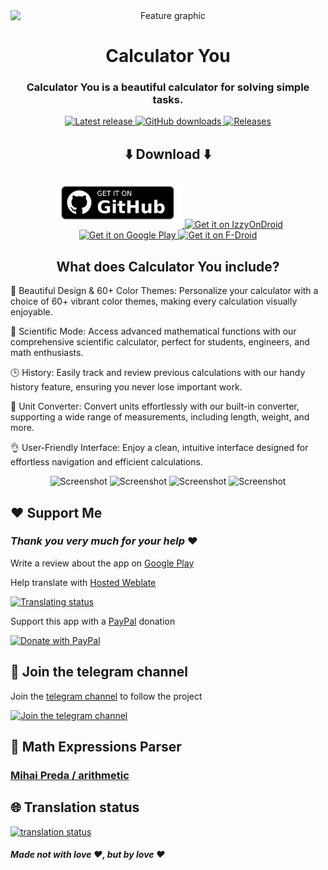 <div align="center">

<img src="fastlane/metadata/android/en-US/images/featureGraphic.png" alt="Feature graphic" style="display: block; margin: 0 auto 30px;">

# Calculator You

### Calculator You is a beautiful calculator for solving simple tasks.


<a href="https://github.com/forzzzzz/Calculator-You/releases/latest">
      <img alt="Latest release" src="https://img.shields.io/github/v/release/forzzzzz/Calculator-You?color=8E4A4B&style=for-the-badge">
</a>
<a href="https://github.com/forzzzzz/Calculator-You/releases/latest">
      <img alt="GitHub downloads" src="https://img.shields.io/github/downloads/forzzzzz/Calculator-You/total?color=8E4A4B&label=GitHub downloads&style=for-the-badge">
</a>
<a href="https://github.com/forzzzzz/Calculator-You/releases/latest">
      <img alt="Releases" src="https://img.shields.io/badge/Android-8.1+-blue?color=8E4A4B&style=for-the-badge">
</a>

## ⬇️ Download ⬇️

<a href="https://github.com/forzzzzz/Calculator-You/releases/latest">
      <img alt="Get it on GitHub" src="https://raw.githubusercontent.com/deckerst/common/main/assets/get-it-on-github.png" height="80">
</a>
<a href="https://apt.izzysoft.de/fdroid/index/apk/com.marktka.calculatorYou">
      <img alt="Get it on IzzyOnDroid" src="https://gitlab.com/IzzyOnDroid/repo/-/raw/master/assets/IzzyOnDroid.png" height="80">
</a>
<a href="https://play.google.com/store/apps/details?id=com.marktka.calculatorYou">
      <img alt="Get it on Google Play" src="https://play.google.com/intl/en_us/badges/static/images/badges/en_badge_web_generic.png" height="80">
</a>
<a href="https://f-droid.org/packages/com.marktka.calculatorYou/">
      <img alt="Get it on F-Droid" src="https://fdroid.gitlab.io/artwork/badge/get-it-on.png" height="80">
</a>

</div>

<div align="center">

## What does Calculator You include?

</div>

🎨 Beautiful Design & 60+ Color Themes: Personalize your calculator with a choice of 60+ vibrant color themes, making every calculation visually enjoyable.

🔬 Scientific Mode: Access advanced mathematical functions with our comprehensive scientific calculator, perfect for students, engineers, and math enthusiasts.

🕒 History: Easily track and review previous calculations with our handy history feature, ensuring you never lose important work.

📏 Unit Converter: Convert units effortlessly with our built-in converter, supporting a wide range of measurements, including length, weight, and more.

👌 User-Friendly Interface: Enjoy a clean, intuitive interface designed for effortless navigation and efficient calculations.

<div align="center">

<img alt="Screenshot" src="fastlane/metadata/android/en-US/images/phoneScreenshots/1.png" width="24%"/>
<img alt="Screenshot" src="fastlane/metadata/android/en-US/images/phoneScreenshots/2.png" width="24%"/>
<img alt="Screenshot" src="fastlane/metadata/android/en-US/images/phoneScreenshots/3.png" width="24%"/>
<img alt="Screenshot" src="fastlane/metadata/android/en-US/images/phoneScreenshots/4.png" width="24%"/>

</div>

## :heart: Support Me

### ***Thank you very much for your help*** :heart:

Write a review about the app on [Google Play](https://play.google.com/store/apps/details?id=com.marktka.calculatorYou)



Help translate with [Hosted Weblate](https://hosted.weblate.org/engage/calculator-you/)

<a href="https://hosted.weblate.org/engage/calculator-you/">
<img src="https://hosted.weblate.org/widget/calculator-you/88x31-white.png" alt="Translating status" height="40" />
</a>

Support this app with a [PayPal](https://www.paypal.com/donate/?hosted_button_id=GKC26SLPUTQMU) donation 

[<img src="https://img.shields.io/badge/PayPal-00457C?style=for-the-badge&logo=paypal&logoColor=white"
alt="Donate with PayPal"
height="40">](https://www.paypal.com/donate/?hosted_button_id=GKC26SLPUTQMU)

## 📢 Join the telegram channel

Join the [telegram channel](https://t.me/devBlogCalculatorYou) to follow the project

[<img src="https://img.shields.io/badge/Telegram%20channel-white?style=for-the-badge&logo=telegram"
alt="Join the telegram channel"
height="40">](https://t.me/devBlogCalculatorYou)

## 🔢 Math Expressions Parser

### [Mihai Preda / arithmetic](https://github.com/preda/arithmetic)



## 🌐 Translation status
[![translation status](https://hosted.weblate.org/widget/calculator-you/multi-auto.svg)](https://hosted.weblate.org/engage/calculator-you/)


#### *Made not with love :heart:, but by love :heart:*
